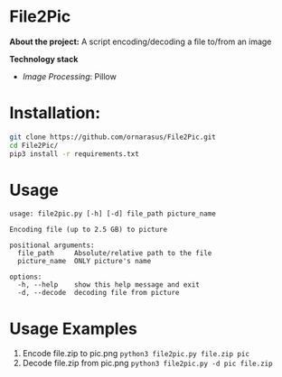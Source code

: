 # File2Pic
**About the project:** A script encoding/decoding a file to/from an image

**Technology stack**
* *Image Processing*: Pillow

# Installation:
```bash
git clone https://github.com/ornarasus/File2Pic.git
cd File2Pic/
pip3 install -r requirements.txt
```

# Usage
```
usage: file2pic.py [-h] [-d] file_path picture_name

Encoding file (up to 2.5 GB) to picture

positional arguments:
  file_path     Absolute/relative path to the file
  picture_name  ONLY picture's name

options:
  -h, --help    show this help message and exit
  -d, --decode  decoding file from picture
```

# Usage Examples
1) Encode file.zip to pic.png `python3 file2pic.py file.zip pic`
1) Decode file.zip from pic.png `python3 file2pic.py -d pic file.zip`
